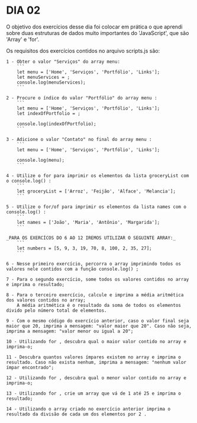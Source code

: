 # DIA 02

O objetivo dos exercícios desse dia foi colocar em prática o que aprendi sobre duas estruturas de dados muito importantes do 'JavaScript', que são 'Array' e 'for'.

Os requisitos dos exercícios contidos no arquivo scripts.js são:

    1 - Obter o valor "Serviços" do array menu:
        ```
        let menu = ['Home', 'Serviços', 'Portfólio', 'Links'];
        let menuServices = ;
        console.log(menuServices);
        ```

    2 - Procure o índice do valor "Portfólio" do array menu :
        ```
        let menu = ['Home', 'Serviços', 'Portfólio', 'Links'];
        let indexOfPortfolio = ;

        console.log(indexOfPortfolio);
        ```

    3 - Adicione o valor "Contato" no final do array menu : 
        ```
        let menu = ['Home', 'Serviços', 'Portfólio', 'Links'];

        console.log(menu);
        ```

    4 - Utilize o for para imprimir os elementos da lista groceryList com o console.log() :
        ```
        let groceryList = ['Arroz', 'Feijão', 'Alface', 'Melancia'];
        ```

    5 - Utilize o for/of para imprimir os elementos da lista names com o console.log() :
        ```
        let names = ['João', 'Maria', 'Antônio', 'Margarida'];
        ```

    _PARA OS EXERCÍCOS DO 6 AO 12 IREMOS UTILIZAR O SEGUINTE ARRAY:_
        ```
        let numbers = [5, 9, 3, 19, 70, 8, 100, 2, 35, 27];
        ```

    6 - Nesse primeiro exercício, percorra o array imprimindo todos os valores nele contidos com a função console.log() ;

    7 - Para o segundo exercício, some todos os valores contidos no array e imprima o resultado;

    8 - Para o terceiro exercício, calcule e imprima a média aritmética dos valores contidos no array;
        A média aritmética é o resultado da soma de todos os elementos divido pelo número total de elementos.

    9 - Com o mesmo código do exercício anterior, caso o valor final seja maior que 20, imprima a mensagem: "valor maior que 20". Caso não seja, imprima a mensagem: "valor menor ou igual a 20";
    
    10 - Utilizando for , descubra qual o maior valor contido no array e imprima-o;

    11 - Descubra quantos valores ímpares existem no array e imprima o resultado. Caso não exista nenhum, imprima a mensagem: "nenhum valor ímpar encontrado";

    12 - Utilizando for , descubra qual o menor valor contido no array e imprima-o;

    13 - Utilizando for , crie um array que vá de 1 até 25 e imprima o resultado;

    14 - Utilizando o array criado no exercício anterior imprima o resultado da divisão de cada um dos elementos por 2 .
